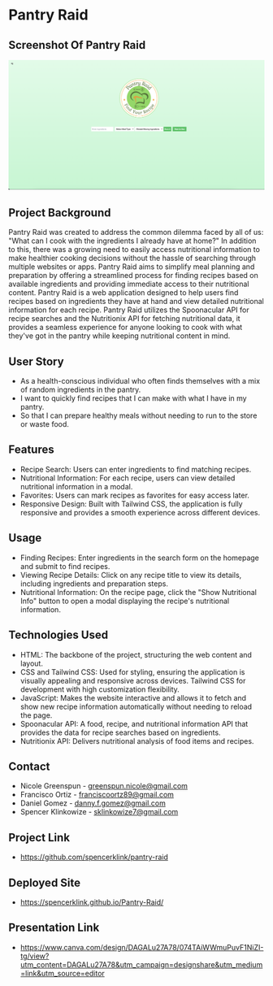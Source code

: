 # Pantry Raid

## Screenshot Of Pantry Raid
![alt text](assets/images/scos.jpeg "screenshot of pantry raid")

## Project Background
Pantry Raid was created to address the common dilemma faced by all of us: "What can I cook with the ingredients I already have at home?" In addition to this, there was a growing need to easily access nutritional information to make healthier cooking decisions without the hassle of searching through multiple websites or apps. Pantry Raid aims to simplify meal planning and preparation by offering a streamlined process for finding recipes based on available ingredients and providing immediate access to their nutritional content. Pantry Raid is a web application designed to help users find recipes based on ingredients they have at hand and view detailed nutritional information for each recipe. Pantry Raid utilizes the Spoonacular API for recipe searches and the Nutritionix API for fetching nutritional data, it provides a seamless experience for anyone looking to cook with what they've got in the pantry while keeping nutritional content in mind.

## User Story
 * As a health-conscious individual who often finds themselves with a mix of random ingredients in the pantry.
 * I want to quickly find recipes that I can make with what I have in my pantry.
 * So that I can prepare healthy meals without needing to run to the store or waste food.

## Features
 * Recipe Search: Users can enter ingredients to find matching recipes.
 * Nutritional Information: For each recipe, users can view detailed nutritional information in a modal.
 * Favorites: Users can mark recipes as favorites for easy access later.
 * Responsive Design: Built with Tailwind CSS, the application is fully responsive and provides a smooth experience across different devices.

## Usage
 * Finding Recipes: Enter ingredients in the search form on the homepage and submit to find recipes.
 * Viewing Recipe Details: Click on any recipe title to view its details, including ingredients and preparation steps.
 * Nutritional Information: On the recipe page, click the "Show Nutritional Info" button to open a modal displaying the recipe's nutritional information.

## Technologies Used
 * HTML: The backbone of the project, structuring the web content and layout.
 * CSS and Tailwind CSS: Used for styling, ensuring the application is visually appealing and responsive across devices. Tailwind CSS for development with high customization flexibility.
 * JavaScript: Makes the website interactive and allows it to fetch and show new recipe information automatically without needing to reload the page.
 * Spoonacular API: A food, recipe, and nutritional information API that provides the data for recipe searches based on ingredients.
 * Nutritionix API: Delivers nutritional analysis of food items and recipes.

## Contact
 * Nicole Greenspun - greenspun.nicole@gmail.com
 * Francisco Ortiz - franciscoortz89@gmail.com
 * Daniel Gomez - danny.f.gomez@gmail.com
 * Spencer Klinkowize - sklinkowize7@gmail.com

## Project Link
 * https://github.com/spencerklink/pantry-raid

## Deployed Site
 * https://spencerklink.github.io/Pantry-Raid/

## Presentation Link
 * https://www.canva.com/design/DAGALu27A78/074TAiWWmuPuvF1NiZI-tg/view?utm_content=DAGALu27A78&utm_campaign=designshare&utm_medium=link&utm_source=editor
 
